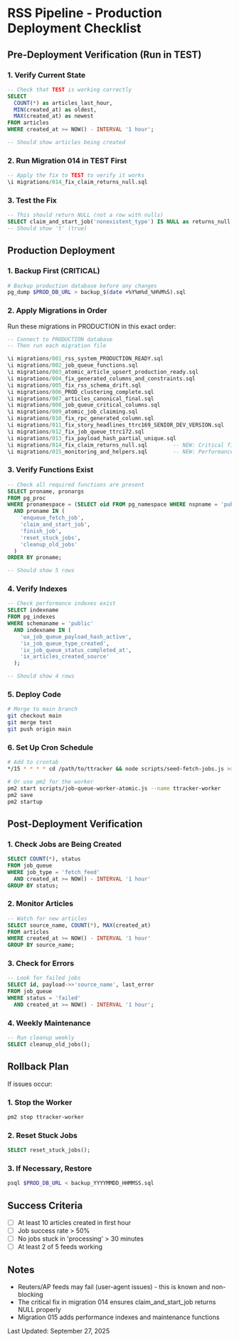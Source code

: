 # RSS Pipeline - Production Deployment Checklist

## Pre-Deployment Verification (Run in TEST)

### 1. Verify Current State
```sql
-- Check that TEST is working correctly
SELECT 
  COUNT(*) as articles_last_hour,
  MIN(created_at) as oldest,
  MAX(created_at) as newest
FROM articles
WHERE created_at >= NOW() - INTERVAL '1 hour';

-- Should show articles being created
```

### 2. Run Migration 014 in TEST First
```sql
-- Apply the fix to TEST to verify it works
\i migrations/014_fix_claim_returns_null.sql
```

### 3. Test the Fix
```sql
-- This should return NULL (not a row with nulls)
SELECT claim_and_start_job('nonexistent_type') IS NULL as returns_null;
-- Should show 't' (true)
```

## Production Deployment

### 1. Backup First (CRITICAL)
```bash
# Backup production database before any changes
pg_dump $PROD_DB_URL > backup_$(date +%Y%m%d_%H%M%S).sql
```

### 2. Apply Migrations in Order
Run these migrations in PRODUCTION in this exact order:

```sql
-- Connect to PRODUCTION database
-- Then run each migration file

\i migrations/001_rss_system_PRODUCTION_READY.sql
\i migrations/002_job_queue_functions.sql
\i migrations/003_atomic_article_upsert_production_ready.sql
\i migrations/004_fix_generated_columns_and_constraints.sql
\i migrations/005_fix_rss_schema_drift.sql
\i migrations/006_PROD_clustering_complete.sql
\i migrations/007_articles_canonical_final.sql
\i migrations/008_job_queue_critical_columns.sql
\i migrations/009_atomic_job_claiming.sql
\i migrations/010_fix_rpc_generated_column.sql
\i migrations/011_fix_story_headlines_ttrc169_SENIOR_DEV_VERSION.sql
\i migrations/012_fix_job_queue_ttrc172.sql
\i migrations/013_fix_payload_hash_partial_unique.sql
\i migrations/014_fix_claim_returns_null.sql        -- NEW: Critical fix
\i migrations/015_monitoring_and_helpers.sql        -- NEW: Performance
```

### 3. Verify Functions Exist
```sql
-- Check all required functions are present
SELECT proname, pronargs
FROM pg_proc 
WHERE pronamespace = (SELECT oid FROM pg_namespace WHERE nspname = 'public')
  AND proname IN (
    'enqueue_fetch_job',
    'claim_and_start_job', 
    'finish_job',
    'reset_stuck_jobs',
    'cleanup_old_jobs'
  )
ORDER BY proname;

-- Should show 5 rows
```

### 4. Verify Indexes
```sql
-- Check performance indexes exist
SELECT indexname
FROM pg_indexes
WHERE schemaname = 'public'
  AND indexname IN (
    'ux_job_queue_payload_hash_active',
    'ix_job_queue_type_created',
    'ix_job_queue_status_completed_at',
    'ix_articles_created_source'
  );

-- Should show 4 rows
```

### 5. Deploy Code
```bash
# Merge to main branch
git checkout main
git merge test
git push origin main
```

### 6. Set Up Cron Schedule
```bash
# Add to crontab
*/15 * * * * cd /path/to/ttracker && node scripts/seed-fetch-jobs.js >> /var/log/ttracker/seed.log 2>&1

# Or use pm2 for the worker
pm2 start scripts/job-queue-worker-atomic.js --name ttracker-worker
pm2 save
pm2 startup
```

## Post-Deployment Verification

### 1. Check Jobs are Being Created
```sql
SELECT COUNT(*), status
FROM job_queue
WHERE job_type = 'fetch_feed'
  AND created_at >= NOW() - INTERVAL '1 hour'
GROUP BY status;
```

### 2. Monitor Articles
```sql
-- Watch for new articles
SELECT source_name, COUNT(*), MAX(created_at)
FROM articles
WHERE created_at >= NOW() - INTERVAL '1 hour'
GROUP BY source_name;
```

### 3. Check for Errors
```sql
-- Look for failed jobs
SELECT id, payload->>'source_name', last_error
FROM job_queue
WHERE status = 'failed'
  AND created_at >= NOW() - INTERVAL '1 hour';
```

### 4. Weekly Maintenance
```sql
-- Run cleanup weekly
SELECT cleanup_old_jobs();
```

## Rollback Plan

If issues occur:

### 1. Stop the Worker
```bash
pm2 stop ttracker-worker
```

### 2. Reset Stuck Jobs
```sql
SELECT reset_stuck_jobs();
```

### 3. If Necessary, Restore
```bash
psql $PROD_DB_URL < backup_YYYYMMDD_HHMMSS.sql
```

## Success Criteria

- [ ] At least 10 articles created in first hour
- [ ] Job success rate > 50%
- [ ] No jobs stuck in 'processing' > 30 minutes
- [ ] At least 2 of 5 feeds working

## Notes

- Reuters/AP feeds may fail (user-agent issues) - this is known and non-blocking
- The critical fix in migration 014 ensures claim_and_start_job returns NULL properly
- Migration 015 adds performance indexes and maintenance functions

Last Updated: September 27, 2025
